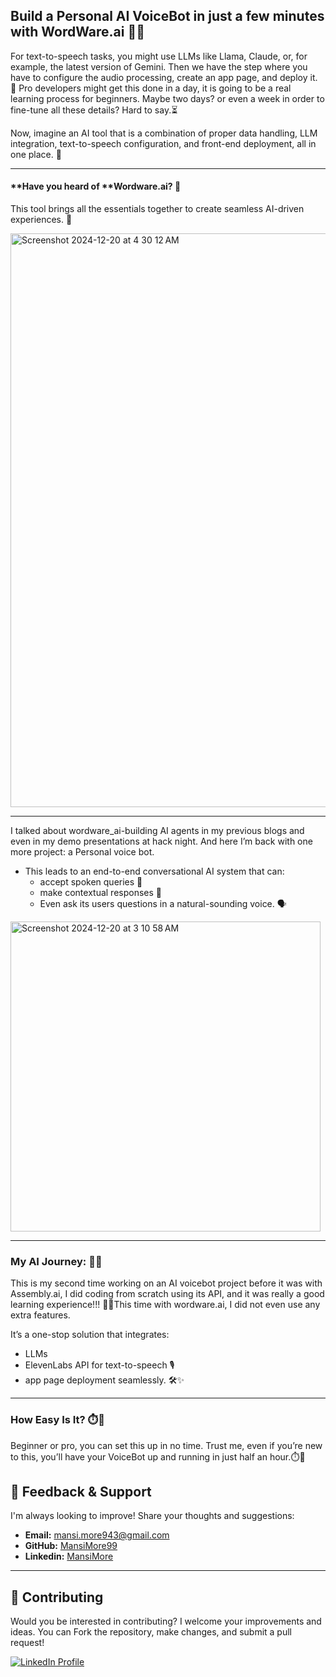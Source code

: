## Build a Personal AI VoiceBot in just a few minutes with WordWare.ai 🤖🎤

For text-to-speech tasks, you might use LLMs like Llama, Claude, or, for example, the latest version of Gemini. Then we have the step where you have to configure the audio processing, create an app page, and deploy it. 🚀 Pro developers might get this done in a day, it is going to be a real learning process for beginners. Maybe two days? or even a week in order to fine-tune all these details? Hard to say.⏳

Now, imagine an AI tool that is a combination of proper data handling, LLM integration, text-to-speech configuration, and front-end deployment, all in one place. 🌟

-----------------------------------------------------------------------------------------------------------------------------------------------------------------

#### **Have you heard of **Wordware.ai? **🚀**

This tool brings all the essentials together to create seamless AI-driven experiences. 💬

<img width="918" alt="Screenshot 2024-12-20 at 4 30 12 AM" src="https://github.com/user-attachments/assets/57719389-b55e-4ef3-957b-09729af167fd" />

-----------------------------------------------------------------------------------------------------------------------------------------------------------------

I talked about wordware_ai-building AI agents in my previous blogs and even in my demo presentations at hack night. And here I’m back with one more project: a Personal voice bot.

* This leads to an end-to-end conversational AI system that can:
   -  accept spoken queries 🎤
   -  make contextual responses 💬
   -  Even ask its users questions in a natural-sounding voice. 🗣️


<img width="496" alt="Screenshot 2024-12-20 at 3 10 58 AM" src="https://github.com/user-attachments/assets/0635e8a7-d5b9-423c-adc4-c5276fda405b" />

-----------------------------------------------------------------------------------------------------------------------------------------------------------------

### My AI Journey: 🔧💡

This is my second time working on an AI voicebot project before it was with Assembly.ai, I did coding from scratch using its API, and it was really a good learning experience!!! 🔧💡This time with wordware.ai, I did not even use any extra features. 

It’s a one-stop solution that integrates:
  - LLMs 
  - ElevenLabs API for text-to-speech 🎙️
  - app page deployment seamlessly. 🛠️✨

-----------------------------------------------------------------------------------------------------------------------------------------------------------------

### How Easy Is It? ⏱️💨

Beginner or pro, you can set this up in no time. Trust me, even if you’re new to this, you’ll have your VoiceBot up and running in just half an hour.⏱️💨

## 💬 Feedback & Support

I'm always looking to improve! Share your thoughts and suggestions:

- **Email:** mansi.more943@gmail.com
- **GitHub:** [MansiMore99](https://github.com/MansiMore99)
- **Linkedin:** [MansiMore](https://linkedin.com/in/mansi-more-0943)

-----------------------------------------------------------------------------------------------------------------------------------------------------------------

## 📢 Contributing

Would you be interested in contributing? I welcome your improvements and ideas. You can Fork the repository, make changes, and submit a pull request!

<a href="https://www.linkedin.com/in/mansi-more-0943/"> ![LinkedIn Profile](https://img.shields.io/badge/LinkedIn-0077B5?style=for-the-badge&logo=linkedin&logoColor=white) </a>


